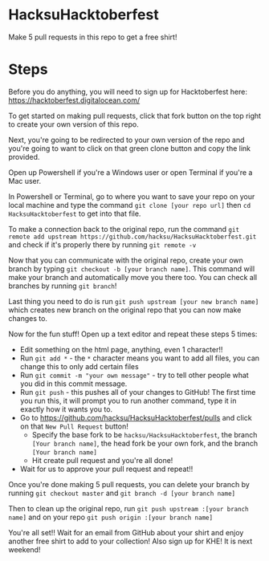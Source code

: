 # HacksuHacktoberfest
Make 5 pull requests in this repo to get a free shirt!

# Steps
Before you do anything, you will need to sign up for Hacktoberfest here: https://hacktoberfest.digitalocean.com/

To get started on making pull requests, click that fork button on the top right to create your own version of this repo.

Next, you're going to be redirected to your own version of the repo and you're going to want to click on that green clone button and copy the link provided.

Open up Powershell if you're a Windows user or open Terminal if you're a Mac user.

In Powershell or Terminal, go to where you want to save your repo on your local machine and type the command `git clone [your repo url]` then `cd HacksuHacktoberfest` to get into that file.

To make a connection back to the original repo, run the command `git remote add upstream https://github.com/hacksu/HacksuHacktoberfest.git` and check if it's properly there by running `git remote -v`

Now that you can communicate with the original repo, create your own branch by typing `git checkout -b [your branch name]`. This command will make your branch and automatically move you there too. You can check all branches by running `git branch`!

Last thing you need to do is run `git push upstream [your new branch name]` which creates new branch on the original repo that you can now make changes to.

Now for the fun stuff! Open up a text editor and repeat these steps 5 times:
 * Edit something on the html page, anything, even 1 character!!
 * Run `git add *` - the `*` character means you want to add all files, you can change this to only add certain files
 * Run `git commit -m "your own message"` - try to tell other people what you did in this commit message.
 * Run `git push` - this pushes all of your changes to GitHub! The first time you run this, it will prompt you to run another command, type it in exactly how it wants you to.
 * Go to https://github.com/hacksu/HacksuHacktoberfest/pulls and click on that `New Pull Request` button!
   * Specify the base fork to be `hacksu/HacksuHacktoberfest`, the branch `[Your branch name]`, the head fork be your own fork, and the branch `[Your branch name]`
   * Hit create pull request and you're all done!
 * Wait for us to approve your pull request and repeat!!

Once you're done making 5 pull requests, you can delete your branch by running `git checkout master` and `git branch -d [your branch name]`

Then to clean up the original repo, run `git push upstream :[your branch name]` and on your repo `git push origin :[your branch name]`

You're all set!! Wait for an email from GitHub about your shirt and enjoy another free shirt to add to your collection!
Also sign up for KHE! 
It is next weekend!
